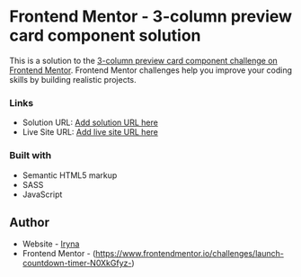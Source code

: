 
# Frontend Mentor - 3-column preview card component solution

This is a solution to the [3-column preview card component challenge on Frontend Mentor](https://www.frontendmentor.io/challenges/3column-preview-card-component-pH92eAR2-). Frontend Mentor challenges help you improve your coding skills by building realistic projects.

### Links

- Solution URL: [Add solution URL here](https://github.com/Web-Designa/launch-countdown-timer-main)
- Live Site URL: [Add live site URL here](https://web-designa.github.io/launch-countdown-timer-main/)

### Built with

- Semantic HTML5 markup
- SASS
- JavaScript

## Author

- Website - [Iryna](https://github.com/Web-Designa)
- Frontend Mentor - (https://www.frontendmentor.io/challenges/launch-countdown-timer-N0XkGfyz-)
